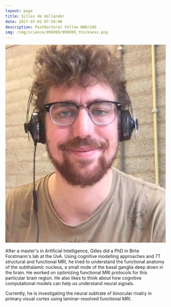 ```yaml
---
layout: page
title: Gilles de Hollander
date: 2017-07-01 07:59:00
description: PostDoctoral Fellow NWO/CAS
img: /img/science/999999/999999_thickness.png
---
```


<img class="col one right" src="/img/people/gh.jpg">

After a master's in Artificial Intelligence, Gilles did a PhD in Birte Forstmann's lab at the UvA. 
Using cognitive modelling approaches and 7T structural and functional MRI, he tried to understand
the functional anatomy of the subthalamic nucleus, a small node of the basal ganglia deep down
in the brain. He worked on optimizing functional MRI protocols for this particular brain region.
He also likes to think about how cognitive computational models can help us understand neural
signals.

Currently, he is investigating the neural subtrate of binocular rivalry in primary visual
cortex using laminar-resolved functional MRI. 

